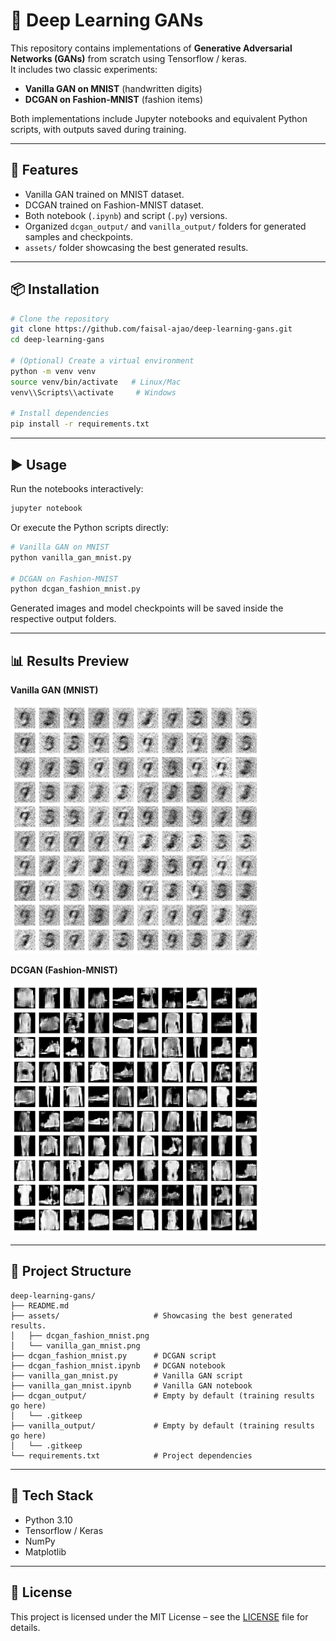 # 🎨 Deep Learning GANs

This repository contains implementations of **Generative Adversarial Networks (GANs)** from scratch using Tensorflow / keras.  
It includes two classic experiments:

- **Vanilla GAN on MNIST** (handwritten digits)
- **DCGAN on Fashion-MNIST** (fashion items)

Both implementations include Jupyter notebooks and equivalent Python scripts, with outputs saved during training.

---

## 🚀 Features
- Vanilla GAN trained on MNIST dataset.
- DCGAN trained on Fashion-MNIST dataset.
- Both notebook (`.ipynb`) and script (`.py`) versions.
- Organized `dcgan_output/` and `vanilla_output/` folders for generated samples and checkpoints.
- `assets/` folder showcasing the best generated results.

---

## 📦 Installation

```bash
# Clone the repository
git clone https://github.com/faisal-ajao/deep-learning-gans.git
cd deep-learning-gans

# (Optional) Create a virtual environment
python -m venv venv
source venv/bin/activate   # Linux/Mac
venv\\Scripts\\activate     # Windows

# Install dependencies
pip install -r requirements.txt
```

---

## ▶️ Usage

Run the notebooks interactively:

```bash
jupyter notebook
```

Or execute the Python scripts directly:

```bash
# Vanilla GAN on MNIST
python vanilla_gan_mnist.py

# DCGAN on Fashion-MNIST
python dcgan_fashion_mnist.py
```

Generated images and model checkpoints will be saved inside the respective output folders.

---

## 📊 Results Preview

**Vanilla GAN (MNIST)** 
<p>
  <img src="assets/vanilla_gan_mnist.png" alt="MNIST output" width="400"/>
</p>

**DCGAN (Fashion-MNIST)** 
<p>
  <img src="assets/dcgan_fashion_mnist.png" alt="Fashion output" width="400"/>
</p>

---

## 📂 Project Structure
```
deep-learning-gans/
├── README.md
├── assets/                     # Showcasing the best generated results.
│   ├── dcgan_fashion_mnist.png
│   └── vanilla_gan_mnist.png
├── dcgan_fashion_mnist.py      # DCGAN script
├── dcgan_fashion_mnist.ipynb   # DCGAN notebook
├── vanilla_gan_mnist.py        # Vanilla GAN script
├── vanilla_gan_mnist.ipynb     # Vanilla GAN notebook
├── dcgan_output/               # Empty by default (training results go here)
│   └── .gitkeep
├── vanilla_output/             # Empty by default (training results go here)
│   └── .gitkeep
└── requirements.txt            # Project dependencies
```

---

## 🧠 Tech Stack
- Python 3.10
- Tensorflow / Keras
- NumPy
- Matplotlib

---

## 📜 License
This project is licensed under the MIT License – see the [LICENSE](LICENSE) file for details.
